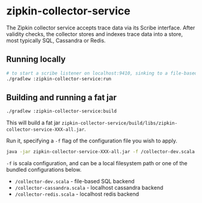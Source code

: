 # zipkin-collector-service
 
The Zipkin collector service accepts trace data via its Scribe interface.
After validity checks, the collector stores and indexes trace data into a
store, most typically SQL, Cassandra or Redis.

## Running locally
 
```bash
# to start a scribe listener on localhost:9410, sinking to a file-based SQL store.
./gradlew :zipkin-collector-service:run
```
 
## Building and running a fat jar

```bash
./gradlew :zipkin-collector-service:build
```
This will build a fat jar `zipkin-collector-service/build/libs/zipkin-collector-service-XXX-all.jar`.

Run it, specifying a `-f` flag of the configuration file you wish to apply.

```bash
java -jar zipkin-collector-service-XXX-all.jar -f /collector-dev.scala
```

`-f` is scala configuration, and can be a local filesystem path or one of the
bundled configurations below.

* `/collector-dev.scala` - file-based SQL backend
* `/collector-cassandra.scala` - localhost cassandra backend
* `/collector-redis.scala` - localhost redis backend
